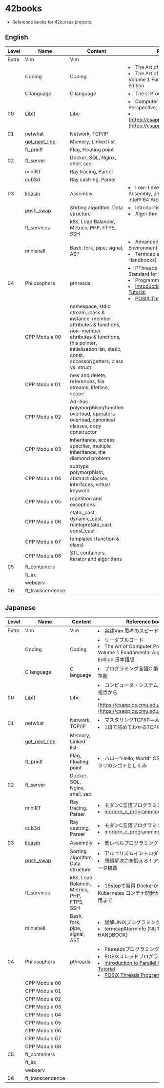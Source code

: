 # 42books
- Reference books for 42cursus projects.

## English

| Level | Name                                                           | Content                                                                                                                                                                                           | Reference book                                                                                                                                                                                                                                                                                                                        |
|-------|----------------------------------------------------------------|---------------------------------------------------------------------------------------------------------------------------------------------------------------------------------------------------|---------------------------------------------------------------------------------------------------------------------------------------------------------------------------------------------------------------------------------------------------------------------------------------------------------------------------------------|
| Extra | Vim                                                            | Vim                                                                                                                                                                                               |                                                                                                                                                                                                                                                                                                                                       |
|       | Coding                                                         | Coding                                                                                                                                                                                            | <li>The Art of Readable Code</li><li>The Art of Computer Programming Volume 1 Fundamental Algorithms Third Edition</li>                                                                                                                                                                                                               |
|       | C language                                                     | C language                                                                                                                                                                                        | <li>The C Programming Language</li>                                                                                                                                                                                                                                                                                                   |
| 00    | [Libft](https://github.com/solareenlo/42libft)                 | Libc                                                                                                                                                                                              | <li>Computer Systems: A Programmer's Perspective, 3/E</li><li>[https://csapp.cs.cmu.edu/3e/code.html](https://csapp.cs.cmu.edu/3e/code.html)</li>                                                                                                                                                                                     |
| 01    | netwhat                                                        | Network, TCP/IP                                                                                                                                                                                   |                                                                                                                                                                                                                                                                                                                                       |
|       | [get_next_line](https://github.com/solareenlo/42get_next_line) | Memory, Linked list                                                                                                                                                                               |                                                                                                                                                                                                                                                                                                                                       |
|       | ft_printf                                                      | Flag, Floating point                                                                                                                                                                              |                                                                                                                                                                                                                                                                                                                                       |
| 02    | ft_server                                                      | Docker, SQL, Nginx, shell, sed                                                                                                                                                                    |                                                                                                                                                                                                                                                                                                                                       |
|       | miniRT                                                         | Ray tracing, Parser                                                                                                                                                                               |                                                                                                                                                                                                                                                                                                                                       |
|       | cub3d                                                          | Ray castring, Parser                                                                                                                                                                              |                                                                                                                                                                                                                                                                                                                                       |
| 03    | [libasm](https://github.com/solareenlo/42libasm)               | Assembly                                                                                                                                                                                          | <li>Low-Level Programming: C, Assembly, and Program Execution on Intel® 64 Architecture</li>                                                                                                                                                                                                                                          |
|       | [push_swap](https://github.com/solareenlo/42push_swap)         | Sorting algorithm, Data structure                                                                                                                                                                 | <li>Introduction to Algorithms</li><li>Algorithm Design</li>                                                                                                                                                                                                                                                                          |
|       | ft_services                                                    | k8s, Load Balancer, Metrics, PHP, FTPS, SSH                                                                                                                                                       |                                                                                                                                                                                                                                                                                                                                       |
|       | minishell                                                      | Bash, fork, pipe, signal, AST                                                                                                                                                                     | <li>Advanced Programming in the UNIX® Environment</li><li>Termcap and Terminfo (Nutshell Handbooks)</li>                                                                                                                                                                                                                              |
| 04    | Philosophers                                                   | pthreads                                                                                                                                                                                          | <li>PThreads Programming: A POSIX Standard for Better Multiprocessing</li><li>Programming with POSIX® Threads</li><li>[Introduction to Parallel Computing Tutorial](https://hpc.llnl.gov/training/tutorials/introduction-parallel-computing-tutorial)</li><li>[POSIX Threads Programming](https://hpc-tutorials.llnl.gov/posix/)</li> |
|       | CPP Module 00                                                  | namespace, stdio stream, class & instance, member attributes & functions, non-member attributes & functions, this pointer, initialization list, static, const, accessor/getters, class vs. struct |                                                                                                                                                                                                                                                                                                                                       |
|       | CPP Module 01                                                  | new and delete, references, file streams, lifetime, scope                                                                                                                                         |                                                                                                                                                                                                                                                                                                                                       |
|       | CPP Module 02                                                  | Ad-hoc polymorphism/function overload, operators overload, canonical classes, copy constructor                                                                                                    |                                                                                                                                                                                                                                                                                                                                       |
|       | CPP Module 03                                                  | inheritance, access specifier, multiple inheritance, the diamond problem                                                                                                                          |                                                                                                                                                                                                                                                                                                                                       |
|       | CPP Module 04                                                  | subtype polymorphism, abstract classes, interfaces, virtual keyword                                                                                                                               |                                                                                                                                                                                                                                                                                                                                       |
|       | CPP Module 05                                                  | repetition and exceptions                                                                                                                                                                         |                                                                                                                                                                                                                                                                                                                                       |
|       | CPP Module 06                                                  | static_cast, dynamic_cast, reintepretate_cast, const_cast                                                                                                                                         |                                                                                                                                                                                                                                                                                                                                       |
|       | CPP Module 07                                                  | templates (function & class)                                                                                                                                                                      |                                                                                                                                                                                                                                                                                                                                       |
|       | CPP Module 08                                                  | STL containers, iterator and  algorithms                                                                                                                                                          |                                                                                                                                                                                                                                                                                                                                       |
| 05    | ft_containers                                                  |                                                                                                                                                                                                   |                                                                                                                                                                                                                                                                                                                                       |
|       | ft_irc                                                         |                                                                                                                                                                                                   |                                                                                                                                                                                                                                                                                                                                       |
|       | webserv                                                        |                                                                                                                                                                                                   |                                                                                                                                                                                                                                                                                                                                       |
| 06    | ft_transcendence                                               |                                                                                                                                                                                                   |                                                                                                                                                                                                                                                                                                                                       |


## Japanese

| Level | Name                                                           | Content                                     | Reference book                                                                                                                                                                                                                                                                         |
|-------|----------------------------------------------------------------|---------------------------------------------|----------------------------------------------------------------------------------------------------------------------------------------------------------------------------------------------------------------------------------------------------------------------------------------|
| Extra | Vim                                                            | Vim                                         | <li>実践Vim 思考のスピードで編集しよう!</li>                                                                                                                                                                                                                                           |
|       | Coding                                                         | Coding                                      | <li>リーダブルコード</li><li>The Art of Computer Programming Volume 1 Fundamental Algorithms Third Edition 日本語版</li>                                                                                                                                                               |
|       | C language                                                     | C language                                  | <li>プログラミング言語C 第2版 ANSI規格準拠</li>                                                                                                                                                                                                                                        |
| 00    | [Libft](https://github.com/solareenlo/42libft)                 | Libc                                        | <li>コンピュータ・システム プログラマの視点から</li><li>[https://csapp.cs.cmu.edu/3e/code.html](https://csapp.cs.cmu.edu/3e/code.html)</li>                                                                                                                                            |
| 01    | netwhat                                                        | Network, TCP/IP                             | <li>マスタリングTCP/IP―入門編―</li><li>1日で読めてわかるTCP/IPのエッセンス</li>                                                                                                                                                                                                        |
|       | [get_next_line](https://github.com/solareenlo/42get_next_line) | Memory, Linked list                         |                                                                                                                                                                                                                                                                                        |
|       | ft_printf                                                      | Flag, Floating point                        | <li>ハロー“Hello, World” OSと標準ライブラリのシゴトとしくみ</li>                                                                                                                                                                                                                       |
| 02    | ft_server                                                      | Docker, SQL, Nginx, shell, sed              |                                                                                                                                                                                                                                                                                        |
|       | miniRT                                                         | Ray tracing, Parser                         | <li>モダンC言語プログラミング</li><li>[modern_c_programming](https://github.com/solareenlo/modern_c_programming)</li>                                                                                                                                                                  |
|       | cub3d                                                          | Ray castring, Parser                        | <li>モダンC言語プログラミング</li><li>[modern_c_programming](https://github.com/solareenlo/modern_c_programming)</li>                                                                                                                                                                  |
| 03    | [libasm](https://github.com/solareenlo/42libasm)               | Assembly                                    | <li>低レベルプログラミング</li>                                                                                                                                                                                                                                                        |
|       | [push_swap](https://github.com/solareenlo/42push_swap)         | Sorting algorithm, Data structure           | <li>アルゴリズムイントロダクション</li><li>問題解決力を鍛える！アルゴリズムとデータ構造</li>                                                                                                                                                                                           |
|       | ft_services                                                    | k8s, Load Balancer, Metrics, PHP, FTPS, SSH | <li>15stepで習得 Dockerから入るKubernetes コンテナ開発からK8s本番運用まで</li>                                                                                                                                                                                                         |
|       | minishell                                                      | Bash, fork, pipe, signal, AST               | <li>詳解UNIXプログラミング</li><li>termcap&terminfo (NUTSHELL HANDBOOK)</li>                                                                                                                                                                                                           |
| 04    | Philosophers                                                   | pthreads                                    | <li>Pthreadsプログラミング</li><li>POSIXスレッドプログラミング</li><li>[Introduction to Parallel Computing Tutorial](https://hpc.llnl.gov/training/tutorials/introduction-parallel-computing-tutorial)</li><li>[POSIX Threads Programming](https://hpc-tutorials.llnl.gov/posix/)</li> |
|       | CPP Module 00                                                  |                                             |                                                                                                                                                                                                                                                                                        |
|       | CPP Module 01                                                  |                                             |                                                                                                                                                                                                                                                                                        |
|       | CPP Module 02                                                  |                                             |                                                                                                                                                                                                                                                                                        |
|       | CPP Module 03                                                  |                                             |                                                                                                                                                                                                                                                                                        |
|       | CPP Module 04                                                  |                                             |                                                                                                                                                                                                                                                                                        |
|       | CPP Module 05                                                  |                                             |                                                                                                                                                                                                                                                                                        |
|       | CPP Module 06                                                  |                                             |                                                                                                                                                                                                                                                                                        |
|       | CPP Module 07                                                  |                                             |                                                                                                                                                                                                                                                                                        |
|       | CPP Module 08                                                  |                                             |                                                                                                                                                                                                                                                                                        |
| 05    | ft_containers                                                  |                                             |                                                                                                                                                                                                                                                                                        |
|       | ft_irc                                                         |                                             |                                                                                                                                                                                                                                                                                        |
|       | webserv                                                        |                                             |                                                                                                                                                                                                                                                                                        |
| 06    | ft_transcendence                                               |                                             |                                                                                                                                                                                                                                                                                        |
